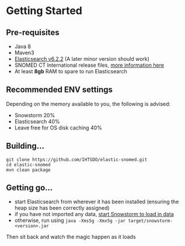# Getting Started

## Pre-requisites

- Java 8
- Maven3
- [Elasticsearch v6.2.2](https://www.elastic.co/downloads/past-releases/elasticsearch-6-2-2) (A later minor version should work)
- SNOMED CT International release files, [more information here](http://www.snomed.org)
- At least **8gb** RAM to spare to run Elasticsearch

## Recommended ENV settings

Depending on the memory available to you, the following is advised:

- Snowstorm 20%
- Elasticsearch 40%
- Leave free for OS disk caching 40%

## Building...

```
git clone https://github.com/IHTSDO/elastic-snomed.git
cd elastic-snomed
mvn clean package
```

## Getting go...

- start Elasticsearch from wherever it has been installed (ensuring the heap size has been correctly assigned)
- if you have not imported any data, [start Snowstorm to load in data](loading-snomed.md)
- otherwise, run using `java -Xms5g -Xmx5g -jar target/snowstorm-<version>.jar`

Then sit back and watch the magic happen as it loads
